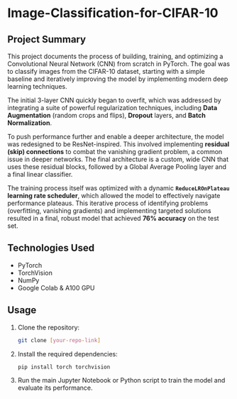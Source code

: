 # Image-Classification-for-CIFAR-10

## Project Summary

This project documents the process of building, training, and optimizing a Convolutional Neural Network (CNN) from scratch in PyTorch. The goal was to classify images from the CIFAR-10 dataset, starting with a simple baseline and iteratively improving the model by implementing modern deep learning techniques.

The initial 3-layer CNN quickly began to overfit, which was addressed by integrating a suite of powerful regularization techniques, including **Data Augmentation** (random crops and flips), **Dropout** layers, and **Batch Normalization**.

To push performance further and enable a deeper architecture, the model was redesigned to be ResNet-inspired. This involved implementing **residual (skip) connections** to combat the vanishing gradient problem, a common issue in deeper networks. The final architecture is a custom, wide CNN that uses these residual blocks, followed by a Global Average Pooling layer and a final linear classifier.

The training process itself was optimized with a dynamic **`ReduceLROnPlateau` learning rate scheduler**, which allowed the model to effectively navigate performance plateaus. This iterative process of identifying problems (overfitting, vanishing gradients) and implementing targeted solutions resulted in a final, robust model that achieved **76% accuracy** on the test set.

## Technologies Used

* PyTorch
* TorchVision
* NumPy
* Google Colab & A100 GPU

## Usage

1.  Clone the repository:
    ```bash
    git clone [your-repo-link]
    ```
2.  Install the required dependencies:
    ```bash
    pip install torch torchvision
    ```
3.  Run the main Jupyter Notebook or Python script to train the model and evaluate its performance.
